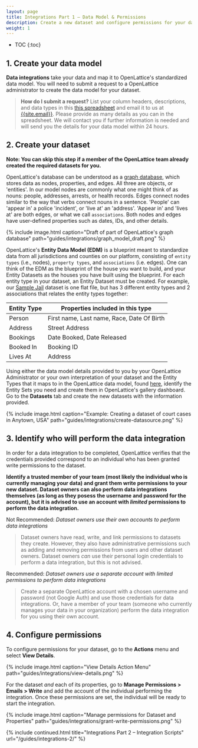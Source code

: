 ```yaml
---
layout: page
title: Integrations Part 1 – Data Model & Permissions
description: Create a new dataset and configure permissions for your data integration. This guide is recommended for dataset owners who are preparing datasets for new integrations.
weight: 1
---
```


* TOC
{:toc}

## 1. Create your data model

**Data integrations** take your data and map it to OpenLattice's standardized data model. You will need to submit a request to a OpenLattice administrator to create the data model for your dataset.

> **How do I submit a request?** List your column headers, descriptions, and data types in this [this spreadsheet](/files/DatasetColumnHeaderSubmission.xlsx) and email it to us at [{{site.email}}](mailto:{{site.email}}). Please provide as many details as you can in the spreadsheet. We will contact you if further information is needed and will send you the details for your data model within 24 hours.

## 2. Create your dataset

**Note: You can skip this step if a member of the OpenLattice team already created the required datasets for you.**

OpenLattice's database can be understood as a [graph database](https://en.wikipedia.org/wiki/Graph_database), which stores data as nodes, properties, and edges. All three are objects, or 'entities'. In our model nodes are commonly what one might think of as nouns: people, addresses, arrests, or health records. Edges connect nodes similar to the way that verbs connect nouns in a sentence. 'People' can 'appear in' a police 'incident', or 'live at' an 'address'. 'Appear in' and 'lives at' are both edges, or what we call `associations`. Both nodes and edges have user-defined properties such as dates, IDs, and other details. 

{%
  include image.html
  caption="Draft of part of OpenLattice's graph database"
  path="guides/integrations/graph_model_draft.png"
%}

OpenLattice's __Entity Data Model (EDM)__ is a blueprint meant to standardize data from all jurisdictions and counties on our platform, consisting of `entity types` (i.e., nodes), `property types`, and `associations` (i.e. edges). One can think of the EDM as the blueprint of the house you want to build, and your Entity Datasets as the houses you have built using the blueprint.  For each entity type in your dataset, an Entity Dataset must be created. For example, our [Sample Jail](files/tutorial_11-2-17.zip)  dataset is one flat file, but has 3 different entity types and 2 associations that relates the entity types together:

| Entity Type | Properties included in this type                                                            |
|-------------|---------------------------------------------------------------------------------------------|
| Person      | First name, Last name, Race, Date Of Birth |
| Address     | Street Address |
| Bookings    | Date Booked, Date Released                                                  |
| Booked In   | Booking ID  |
| Lives At    | Address |    


Using either the data model details provided to you by your OpenLattice Administrator or your own interpretation of your dataset and the Entity Types that it maps to in the OpenLattice data model, found [here](https://staging.openlattice.com/edm/#/entityTypes), identify the Entity Sets you need and create them in OpenLattice's gallery dashboard. Go to the **Datasets** tab and create the new datasets with the information provided. 

{%
  include image.html
  caption="Example: Creating a dataset of court cases in Anytown, USA"
  path="guides/integrations/create-datasource.png"
%}

## 3. Identify who will perform the data integration

In order for a data integration to be completed, OpenLattice verifies that the credentials provided correspond to an individual who has been granted write permissions to the dataset. 

**Identify a trusted member of your team (most likely the individual who is currently managing your data) and grant them write permissions to your new dataset. Dataset owners can also perform data integrations themselves (as long as they posess the username and password for the account), but it is advised to use an account with _limited_ permissions to perform the data integration.**

<span class="bad">Not Recommended:</span> _Dataset owners use their own accounts to perform data integrations_

> Dataset owners have read, write, and link permissions to datasets they create. However, they also have administrative permissions such as adding and removing permissions from users and other dataset owners. Dataset owners _can_ use their personal login credentials to perform a data integration, but this is not advised.

<span class="good">Recommended:</span> _Dataset owners use a separate account with limited permissions to perform data integrations_

> Create a separate OpenLattice account with a chosen username and password (not Google Auth) and use those credentials for data integrations. Or, have a member of your team (someone who currently manages your data in your organization) perform the data integration for you using their own account.

## 4. Configure permissions

To configure permissions for your dataset, go to the **Actions** menu and select **View Details**.

{%
  include image.html
  caption="View Details Action Menu"
  path="guides/integrations/view-details.png"
%}

For the dataset _and_ each of its properties, go to **Manage Permissions > Emails > Write** and add the account of the individual performing the integration. Once these permissions are set, the individual will be ready to start the integration.

{%
  include image.html
  caption="Manage permissions for Dataset and Properties" path="guides/integrations/grant-write-permissions.png"
%}

{%
include continued.html
title="Integrations Part 2 – Integration Scripts"
url="/guides/integrations-2/"
%}